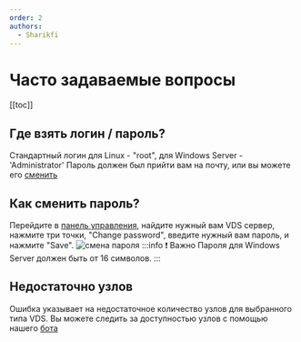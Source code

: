 ```yaml
---
order: 2
authors:
  - Sharikfi
---
```

# Часто задаваемые вопросы

[[toc]]

## Где взять логин / пароль?

Стандартный логин для Linux - "root", для Windows Server - 'Administrator'
Пароль должен был прийти вам на почту, или вы можете его [сменить](#как-сменить-пароль)

## Как сменить пароль?

Перейдите в [панель управления](https://vm.play2go.cloud), найдите нужный вам VDS сервер, нажмите три точки, "Change password", введите нужный вам пароль, и нажмите "Save".
![смена пароля](/vds/faq/pwd.png)
:::info :exclamation: Важно
Пароля для Windows Server должен быть от 16 символов.
:::

## Недостаточно узлов

Ошибка указывает на недостаточное количество узлов для выбранного типа VDS.
Вы можете следить за доступностью узлов с помощью нашего [бота](https://t.me/play2gostatus_bot)
